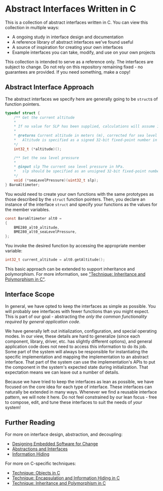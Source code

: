 # Abstract Interfaces Written in C

This is a collection of abstract interfaces written in C. You can view this collection in multiple ways:

- A ongoing study in interface design and documentation
- A reference library of abstract interfaces we've found useful
- A source of inspiration for creating your own interfaces
- Example interfaces you can take, modify, and use on your own projects

This collection is intended to serve as a reference only. The interfaces are subject to change. Do not rely on this repository remaining fixed - no guarantees are provided. If you need something, make a copy!

## Abstract Interface Approach

The abstract interfaces we specify here are generally going to be `struct`s of function pointers.

```c
typedef struct {
	/** Get the current altitude
	*
	* If no value for SLP has been supplied, calculations will assume 1013.25 hPa.
	*
	* @returns Current altitude in meters (m), corrected for sea level pressure.
	*	Altitude is specified as a signed 32-bit fixed-point number in format Q21.10.
	*/
	int32_t (*altitude)();

	/** Set the sea level pressure
	*
	* @input slp The current sea level pressure in hPa.
	* 	slp should be specified as an unsigned 32-bit fixed-point number in format UQ22.10.
	*/
	void (*seaLevelPressure)(uint32_t slp);
} BaroAltimeter;
```

You would need to create your own functions with the same prototypes as those described by the `struct` function pointers. Then, you declare an instance of the interface `struct` and specify your functions as the values for the member variables.

```c
const BaroAltimeter alt0 =
{
	BME280_alt0_altitude,
	BME280_alt0_seaLevelPressure,
};
```

You invoke the desired function by accessing the appropriate member variable:

```c
int32_t current_altitude = alt0.getAltitude();
```

This basic approach can be extended to support inheritance and polymorphism. For more information, see ["Technique: Inheritance and Polymorphism in C"](https://embeddedartistry.com/fieldatlas/technique-inheritance-and-polymorphism-in-c/).

## Interface Scope

In general, we have opted to keep the interfaces as simple as possible. You will probably see interfaces with fewer functions than you might expect. This is part of our goal - abstracting the _only the common functionality required by general application code_. 

We have generally left out initialization, configuration, and special operating modes. In our view, these details are hard to generalize (since each component, library, driver, etc. has slightly different options), and general application code does not need to access this information to do its job. Some part of the system will always be responsible for instantiating the specific implementation and mapping the implementation to an abstract interface. That part of the system can use the implementation's APIs to put the component in the system's expected state during initialization. That expectation means we can leave out a number of details.

Because we have tried to keep the interfaces as lean as possible, we have focused on the core idea for each type of interface. These interfaces can naturally be extended in many ways. Whenever we find a reusable interface pattern, we will note it here. Do not feel constrained by our lean focus - free to compose, edit, and tune these interfaces to suit the needs of _your_ system!

## Further Reading

For more on interface design, abstraction, and decoupling:

- [Designing Embedded Software for Change](https://embeddedartistry.com/course/designing-embedded-systems-for-change/)
- [Abstractions and Interfaces](https://embeddedartistry.com/course/abstractions-and-interfaces/)
- [Information Hiding](https://embeddedartistry.com/fieldmanual-terms/information-hiding/)

For more on C-specific techniques:

- [Technique: Objects in C](https://embeddedartistry.com/fieldatlas/technique-objects-in-c/)
- [Technique: Encapsulation and Information Hiding in C](https://embeddedartistry.com/fieldatlas/encapsulation-and-information-hiding-in-c/)
- [Technique: Inheritance and Polymorphism in C](https://embeddedartistry.com/fieldatlas/technique-inheritance-and-polymorphism-in-c/)

